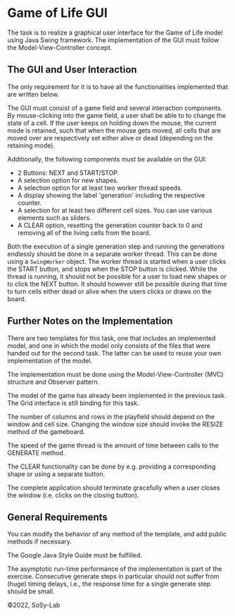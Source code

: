 # Game of Life GUI

The task is to realize a graphical user interface for the Game of Life model using Java Swing framework. 
The implementation of the GUI must follow the Model-View-Controller concept.

## The GUI and User Interaction
The only requirement for it is to have all the functionalities implemented that are written below.

The GUI must consist of a game field and several interaction components. By mouse-clicking into the game field, a user shall be able to to change the state of a cell. If the user keeps on holding down the mouse, the current mode is retained, such that when the mouse gets moved, all cells that are moved over are respectively set either alive or dead (depending on the retaining mode). 

Additionally, the following components must be available on the GUI:

- 2 Buttons: NEXT and START/STOP.
- A selection option for new shapes.
- A selection option for at least two worker thread speeds.
- A display showing the label 'generation' including the respective counter.
- A selection for at least two different cell sizes. You can use various elements such as sliders.
- A CLEAR option, resetting the generation counter back to 0 and removing all of the living cells from the board.

Both the execution of a single generation step and running the generations endlessly should be done in a separate worker thread. This can be done using a `SwingWorker` object. The worker thread is started when a user clicks the START button, and stops when the STOP button is clicked. While the thread is running, it should not be possible for a user to load new shapes or to click the NEXT button. It should however still be possible during that time to turn cells either dead or alive when the users clicks or draws on the board.

 

## Further Notes on the Implementation
There are two templates for this task, one that includes an implemented model, and one in which the model only consists of the files that were handed out for the second task. The latter can be used to reuse your own implementation of the model.

The implementation must be done using the Model-View-Controller (MVC) structure and Observer pattern.

The model of the game has already been implemented in the previous task. The Grid interface is still binding for this task.

The number of columns and rows in the playfield should depend on the window and cell size. Changing the window size should invoke the RESIZE method of the gameboard.

The speed of the game thread is the amount of time between calls to the GENERATE method.

The CLEAR functionality can be done by e.g. providing a corresponding shape or using a separate button.

The complete application should terminate gracefully when a user closes the window (i.e. clicks on the closing button).

 

## General Requirements
You can modify the behavior of any method of the template, and add public methods if necessary.

The Google Java Style Guide must be fulfilled.

The asymptotic run-time performance of the implementation is part of the exercise. Consecutive generate steps in particular should not suffer from (huge) timing delays, i.e., the response time for a single generate step should be small.

©2022, SoSy-Lab
